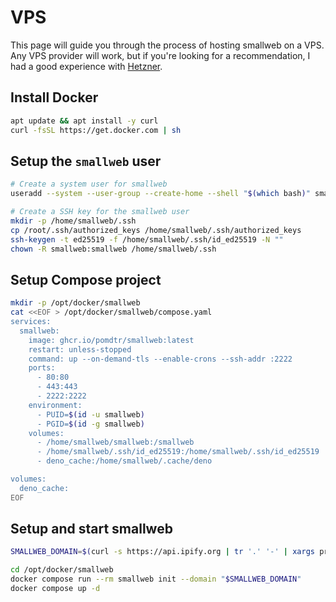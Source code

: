 # VPS

This page will guide you through the process of hosting smallweb on a VPS. Any VPS provider will work, but if you're looking for a recommendation, I had a good experience with [Hetzner](https://www.hetzner.com/cloud).

## Install Docker

```sh
apt update && apt install -y curl
curl -fsSL https://get.docker.com | sh
```

## Setup the `smallweb` user

```sh
# Create a system user for smallweb
useradd --system --user-group --create-home --shell "$(which bash)" smallweb

# Create a SSH key for the smallweb user
mkdir -p /home/smallweb/.ssh
cp /root/.ssh/authorized_keys /home/smallweb/.ssh/authorized_keys
ssh-keygen -t ed25519 -f /home/smallweb/.ssh/id_ed25519 -N ""
chown -R smallweb:smallweb /home/smallweb/.ssh
```

## Setup Compose project

```sh
mkdir -p /opt/docker/smallweb
cat <<EOF > /opt/docker/smallweb/compose.yaml
services:
  smallweb:
    image: ghcr.io/pomdtr/smallweb:latest
    restart: unless-stopped
    command: up --on-demand-tls --enable-crons --ssh-addr :2222
    ports:
      - 80:80
      - 443:443
      - 2222:2222
    environment:
      - PUID=$(id -u smallweb)
      - PGID=$(id -g smallweb)
    volumes:
      - /home/smallweb/smallweb:/smallweb
      - /home/smallweb/.ssh/id_ed25519:/home/smallweb/.ssh/id_ed25519
      - deno_cache:/home/smallweb/.cache/deno

volumes:
  deno_cache:
EOF
```

## Setup and start smallweb

```sh
SMALLWEB_DOMAIN=$(curl -s https://api.ipify.org | tr '.' '-' | xargs printf '%s.sslip.io')

cd /opt/docker/smallweb
docker compose run --rm smallweb init --domain "$SMALLWEB_DOMAIN"
docker compose up -d
```
